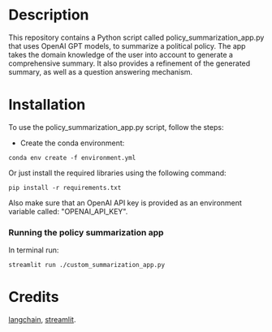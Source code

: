 # Description

This repository contains a Python script called policy_summarization_app.py that uses OpenAI GPT models,
to summarize a political policy. The app takes the domain knowledge of the user into account to generate 
a comprehensive summary.
It also provides a refinement of the generated summary, as well as a question answering mechanism.

# Installation

To use the policy_summarization_app.py script, follow the steps:

- Create the conda environment:

```conda env create -f environment.yml```

Or just install the required libraries using the following command:

```pip install -r requirements.txt```

Also make sure that an OpenAI API key is provided as an environment variable called: "OPENAI_API_KEY".

### Running the policy summarization app
In terminal run:

```streamlit run ./custom_summarization_app.py```

# Credits
[langchain](https://python.langchain.com/en/latest/), [streamlit](https://streamlit.io/).

